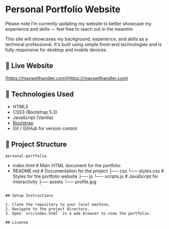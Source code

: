 # Personal Portfolio Website

Please note I’m currently updating my website to better showcase my experience and skills — feel free to reach out in the meantim

This site will showcases my background, experience, and skills as a technical professional. It's built using simple front-end technologies and is fully responsive for desktop and mobile devices.

## 🔗 Live Website

[https://maxwellhandler.com](https://maxwellhandler.com)

## 🧰 Technologies Used

- HTML5
- CSS3 (Bootstrap 5.3)
- JavaScript (Vanilla)
- [Bootstrap](https://getbootstrap.com/)
- Git / GitHub for version control

## 📁 Project Structure

```
personal-portfolio

```
- index.html            # Main HTML document for the portfolio
- README.md             # Documentation for the project
├── css
    └── styles.css      # Styles for the portfolio website
├── js
    └── scripts.js      # JavaScript for interactivity
├── assets
    └── profile.jpg
```

## Setup Instructions

1. Clone the repository to your local machine.
2. Navigate to the project directory.
3. Open `src/index.html` in a web browser to view the portfolio.

## License